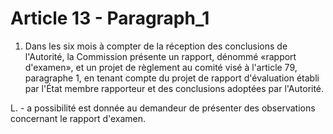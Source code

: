 # Article 13 - Paragraph_1

1. Dans les six mois à compter de la réception des conclusions de l'Autorité, la Commission présente un rapport, dénommé «rapport d'examen», et un projet de règlement au comité visé à l'article 79, paragraphe 1, en tenant compte du projet de rapport d'évaluation établi par l'État membre rapporteur et des conclusions adoptées par l'Autorité.

L. - a possibilité est donnée au demandeur de présenter des observations concernant le rapport d'examen.
